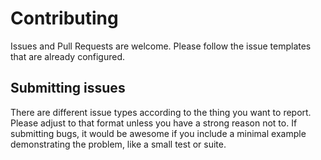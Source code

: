 # Contributing

Issues and Pull Requests are welcome. Please follow the issue templates that are already configured.

## Submitting issues

There are different issue types according to the thing you want to report. Please adjust to that format unless you have a strong reason not to. If submitting bugs, it would be awesome if you include a minimal example demonstrating the problem, like a small test or suite.
